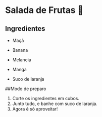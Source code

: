 # Salada de Frutas :kiwi_fruit:

## Ingredientes

- Maçã

- Banana

- Melancia

- Manga

- Suco de laranja



##Modo de preparo

1. Corte os ingredientes em cubos.
2. Junto tudo, e banhe com suco de laranja.
3. Agora é só aproveitar!